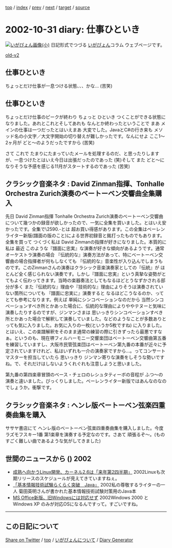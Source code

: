 [top](https://igapyon.github.io/diary/) 
 / [index](https://igapyon.github.io/diary/2002/index.html) 
 / [prev](https://igapyon.github.io/diary/2002/ig021030.html) 
 / [next](https://igapyon.github.io/diary/2002/ig021101.html) 
 / [target](https://igapyon.github.io/diary/2002/ig021031.html) 
 / [source](https://github.com/igapyon/diary/blob/gh-pages/2002/ig021031.html.src.md) 

2002-10-31 diary: 仕事ひといき
=====================================================================================================
[![いがぴょん画像(小)](https://igapyon.github.io/diary/images/iga200306s.jpg "いがぴょん")](https://igapyon.github.io/diary/memo/memoigapyon.html) 日記形式でつづる [いがぴょん](https://igapyon.github.io/diary/memo/memoigapyon.html)コラム ウェブページです。

[old-v2](ig021031-orig.html)

## 仕事ひといき

ちょっとだけ仕事が一息つける状態、、、かな… (苦笑)


## 仕事ひといき

ちょっとだけ仕事のピークが終わり ちょっと ひといき つくことができる状態になりました。あれとこれとそしてあれも なんとか終わったということで まあ メインの仕事は一つだったとはいえまあ 大変でした。JavaとC#の行き来も メソッド名の小文字／大文字開始の切り替えが難しかったです。なんにせよ ここ1～2ヶ月が どと～のようだったですから (苦笑)

さて これで たまりにたまっていたメールを処理するのだ、と思ったりしますが、一息つけたとはいえ今日は出張だったのであった (笑)そして また どと～になりそうな予感を感じる11月がスタートするのであった (苦笑)

## クラシック音楽ネタ : David Zinman指揮、Tonhalle Orchestra Zurich演奏のベートーベン交響曲全集購入

先日 David Zinman指揮 Tonhalle Orchestra Zurich演奏のベートーベン交響曲について幾つかの録音が欲しかったので、一気に全集を買いました。とはいえ安かったです。全集で\2590.-とは 超お買い得感があります。この全集はベーレンライター新版(譜面の版のこと)による世界初録音と銘打ったものでもあります。全集を買って つくづく私は David Zinmanの指揮が好きになりました。本質的に私は 最近 このような『譜面に忠実』な演奏が好きな傾向があるようです。通常 オーケストラ演奏の場合 『伝統的な』演奏方法があって、特にベートーベン交響曲の場合指揮者が何もしなくても 『伝統的な』音楽性が入り込んでしまうものです。このZinmanさんの演奏はクラシック音楽演奏家としての『伝統』が ほとんど全く感じられない演奏です。しかし『譜面に忠実』という真摯な姿勢がとてもよく伝わってきます。当時の楽器奏法としてもなるほどとうなずかされる部分が多く また『伝統的な』理由や『技術的な』理由によりそうは演奏されていない箇所についても 『譜面に忠実に』演奏すると なるほどこうなるのか、ってとても参考になります。例えば 単純にシンコペーションなのだから 当然シンコペーションすべき所とかあった場合に、伝統的な理由によりややテヌーと気味に演奏したりするのですが、ジンマンさまは 思いっきりシンコペーションすべき所とかあった場合で解釈して演奏していました。などのようなことが多数ありとっても気に入りました。お気に入りの一枚(というか5枚ですね) に入りました。とはいえ、この楽譜解釈をそのまま通常の練習の際に引きずったら最悪ですなぁ。というのも、現在堺フィルハーモニー交響楽団はベートーベン交響曲第五番を練習していますし、大阪市民管弦楽団はベートーベン第九番の本番が近々に予定されていますけれど、私はいずれも一介の演奏家ですから…。ってコンサートマスターを担当していたら 思いっきり ジンマン寄りな演奏をしそうな勢いですね。で、それだけはしないようくれぐれも注意しようと思いました。

第九番の第四楽章冒頭のベース・チェロのレシュタティーボの音程が ふつ～の演奏と違いました。びっくりしました。ベーレンライター新版ではあんなのなのでしょうか。衝撃です。

## クラシック音楽ネタ : ヘンレ版ベートーベン弦楽四重奏曲集を購入

ササヤ書店にて ヘンレ版のベートーベン弦楽四重奏曲集を購入しました。今度ラズモフスキー1番 第1楽章を演奏する予定なのです。さあて 頑張るぞ～。(ものすごく難しい曲であるような気がしてきました)

## 世間のニュースから () 2002

* [成熟へ向かうLinux開発、カーネル2.6は「来年第2四半期」](http://www.zdnet.co.jp/news/0210/29/ne00_linux.html)  2002Linuxも次期リリースのスケジュールが見えてきていますねぇ。
* [「基本情報技術試験らくらく突破　Java」](http://www.gihyo.co.jp/books/syoseki.php/4-7741-1608-4)  2002私の尊敬するライターの一人 菊田英明さんが書かれた基本情報技術試験対策用のJava本
* [MS Office新版、旧Windowsには対応せず](http://www.zdnet.co.jp/news/0210/31/nebt_11.html)  2002Windows 2000 と Windows XP のみが対応OSになるんですって。すごいですね。

----------------------------------------------------------------------------------------------------

## この日記について

[Share on Twitter](https://twitter.com/intent/tweet?hashtags=igapyon%2Cdiary%2C%E3%81%84%E3%81%8C%E3%81%B4%E3%82%87%E3%82%93&text=%E4%BB%95%E4%BA%8B%E3%81%B2%E3%81%A8%E3%81%84%E3%81%8D&url=https%3A%2F%2Figapyon.github.io%2Fdiary%2F2002%2Fig021031.html) / [top](https://igapyon.github.io/diary/) / [いがぴょんについて](https://igapyon.github.io/diary/memo/memoigapyon.html) / [Diary Generator](https://github.com/igapyon/igapyonv3)
